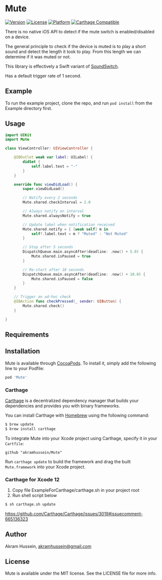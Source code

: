 # Mute

[![Version](https://img.shields.io/cocoapods/v/Mute.svg?style=flat)](http://cocoapods.org/pods/Mute)
[![License](https://img.shields.io/cocoapods/l/Mute.svg?style=flat)](http://cocoapods.org/pods/Mute)
[![Platform](https://img.shields.io/cocoapods/p/Mute.svg?style=flat)](http://cocoapods.org/pods/Mute)
[![Carthage Compatible](https://img.shields.io/badge/Carthage-compatible-4BC51D.svg?style=flat)](https://github.com/Carthage/Carthage)

There is no native iOS API to detect if the mute switch is enabled/disabled on a device.

The general principle to check if the device is muted is to play a short sound and detect the length it took to play.
From this length we can determine if it was muted or not.

This library is effectively a Swift variant of [SoundSwitch](https://github.com/moshegottlieb/SoundSwitch).

Has a default trigger rate of 1 second.

## Example

To run the example project, clone the repo, and run `pod install` from the Example directory first.

## Usage

```Swift
import UIKit
import Mute

class ViewController: UIViewController {

    @IBOutlet weak var label: UILabel! {
        didSet {
            self.label.text = "-"
        }
    }

    override func viewDidLoad() {
        super.viewDidLoad()

        // Notify every 2 seconds
        Mute.shared.checkInterval = 2.0

        // Always notify on interval
        Mute.shared.alwaysNotify = true

        // Update label when notification received
        Mute.shared.notify = { [weak self] m in
            self?.label.text = m ? "Muted" : "Not Muted"
        }

        // Stop after 5 seconds
        DispatchQueue.main.asyncAfter(deadline: .now() + 5.0) {
            Mute.shared.isPaused = true
        }

        // Re-start after 10 seconds
        DispatchQueue.main.asyncAfter(deadline: .now() + 10.0) {
            Mute.shared.isPaused = false
        }
    }

    // Trigger an ad-hoc check
    @IBAction func checkPressed(_ sender: UIButton) {
        Mute.shared.check()
    }

}
```

## Requirements

## Installation

Mute is available through [CocoaPods](http://cocoapods.org). To install
it, simply add the following line to your Podfile:

```ruby
pod 'Mute'
```

### Carthage

[Carthage](https://github.com/Carthage/Carthage) is a decentralized dependency manager that builds your dependencies and provides you with binary frameworks.

You can install Carthage with [Homebrew](http://brew.sh/) using the following command:

```bash
$ brew update
$ brew install carthage
```

To integrate Mute into your Xcode project using Carthage, specify it in your `Cartfile`:

```ogdl
github "akramhussein/Mute"
```

Run `carthage update` to build the framework and drag the built `Mute.framework` into your Xcode project.

### Carthage for Xcode 12

1. Copy file ExampleForCarthage/carthage.sh in your project root
2. Run shell script below
```bash
$ sh carthage.sh update
```

https://github.com/Carthage/Carthage/issues/3019#issuecomment-665136323

## Author

Akram Hussein, akramhussein@gmail.com

## License

Mute is available under the MIT license. See the LICENSE file for more info.
